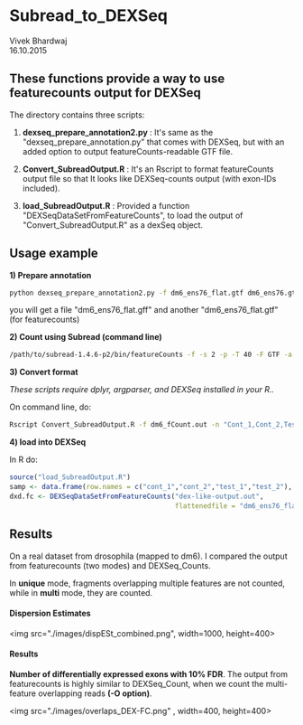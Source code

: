 # Subread_to_DEXSeq
Vivek Bhardwaj  
16.10.2015  

## These functions provide a way to use featurecounts output for DEXSeq

The directory contains three scripts:

1) **dexseq_prepare_annotation2.py** : It's same as the "dexseq_prepare_annotation.py" that comes with DEXSeq, but with an added option to output featureCounts-readable GTF file.

2) **Convert_SubreadOutput.R** : It's an Rscript to format featureCounts output file so that It looks like DEXSeq-counts output (with exon-IDs included).

3) **load_SubreadOutput.R** : Provided a function "DEXSeqDataSetFromFeatureCounts", to load the output of "Convert_SubreadOutput.R" as a dexSeq object.

## Usage example

**1) Prepare annotation**


```bash
python dexseq_prepare_annotation2.py -f dm6_ens76_flat.gtf dm6_ens76.gtf dm6_ens76_flat.gff
```

you will get a file "dm6_ens76_flat.gff" and another "dm6_ens76_flat.gtf" (for featurecounts)

**2) Count using Subread (command line)**


```bash
/path/to/subread-1.4.6-p2/bin/featureCounts -f -s 2 -p -T 40 -F GTF -a dm6_ens76_flat.gtf -o dm6_fCount.out Cont_1.bam Cont_2.bam Test_1.bam Test_2.bam

```

**3) Convert format**

*These scripts require dplyr, argparser, and DEXSeq installed in your R..*

On command line, do:


```bash
Rscript Convert_SubreadOutput.R -f dm6_fCount.out -n "Cont_1,Cont_2,Test_1,Test_2" -o dex-like-output.out
```

**4) load into DEXSeq**

In R do:


```r
source("load_SubreadOutput.R")
samp <- data.frame(row.names = c("cont_1","cont_2","test_1","test_2"), condition = rep(c("control","trt"),each=2))
dxd.fc <- DEXSeqDataSetFromFeatureCounts("dex-like-output.out",
                                         flattenedfile = "dm6_ens76_flat.gtf",sampleData = samp)
```

## Results

On a real dataset from drosophila (mapped to dm6). I compared the output from featurecounts (two modes) and DEXSeq_Counts.

In **unique** mode, fragments overlapping multiple features are not counted, while in **multi** mode, they are counted.

#### Dispersion Estimates

<img src="./images/dispESt_combined.png", width=1000, height=400>

#### Results

**Number of differentially expressed exons with 10% FDR**. The output from featurecounts is highly similar to DEXSeq_Count, when we count the multi-feature overlapping reads **(-O option)**. 

<img src="./images/overlaps_DEX-FC.png" , width=400, height=400>


